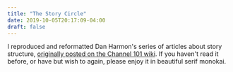 ```yaml
---
title: "The Story Circle"
date: 2019-10-05T20:17:09-04:00
draft: false
---
```


I reproduced and reformatted Dan Harmon's series of articles about story structure, [originally posted on the Channel 101 wiki](https://channel101.fandom.com/wiki/Story_Structure_101:_Super_Basic_Shit). If you haven't read it before, or have but wish to again, please enjoy it in beautiful serif monokai.
